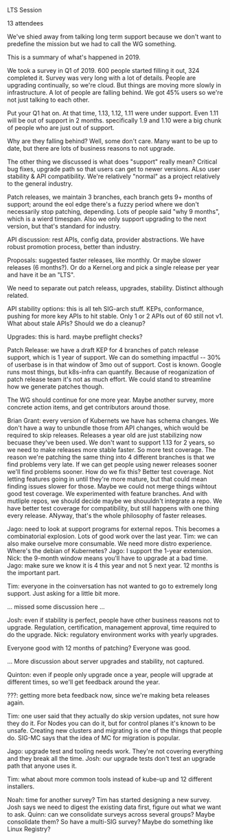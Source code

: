 LTS Session

13 attendees

We've shied away from talking long term support because we don't want to predefine the mission but we had to call the WG something.

This is a summary of what's happened in 2019.

We took a survey in Q1 of 2019. 600 people started filling it out, 324 completed it.  Survey was very long with a lot of details.  People are upgrading continually, so we're cloud.  But things are moving more slowly in infrastructure.  A lot of people are falling behind.  We got 45% users so we're not just talking to each other.

Put your Q1 hat on.  At that time, 1.13, 1.12, 1.11 were under support.  Even 1.11 will be out of support in 2 months.  specifically 1.9 and 1.10 were a big chunk of people who are just out of support.

Why are they falling behind?  Well, some don't care.  Many want to be up to date, but there are lots of business reasons to not upgrade.

The other thing we discussed is what does "support" really mean?  Critical bug fixes, upgrade path so that users can get to newer versions.  ALso user stability & API compatibility.  We're relatively "normal" as a project relatively to the general industry.

Patch releases, we maintain 3 branches, each branch gets 9+ months of support; around the eol edge there's a fuzzy period where we don't necessarily stop patching, depending.  Lots of people said "why 9 months", which is a wierd timespan.  Also we only support upgrading to the next version, but that's standard for industry.

API discussion: rest APIs, config data, provider abstractions.  We have robust promotion process, better than industry.

Proposals: suggested faster releases, like monthly.  Or maybe slower releases (6 months?). Or do a Kernel.org and pick a single release per year and have it be an "LTS".

We need to separate out patch releass, upgrades, stability.  Distinct although related.

API stability options:  this is all teh SIG-arch stuff.  KEPs, conformance, pushing for more key APIs to hit stable.  Only 1 or 2 APIs out of 60 still not v1.  What about stale APIs?  Should we do a cleanup?

Upgrades:  this is hard.  maybe preflight checks?

Patch Release: we have a draft KEP for 4 branches of patch release support, which is 1 year of support.  We can do something impactful -- 30% of userbase is in that window of 3mo out of support.  Cost is known.  Google runs most things, but k8s-infra can quantify.  Because of reoganization of patch release team it's not as much effort.  We could stand to streamline how we generate patches though.

The WG should continue for one more year.  Maybe another survey, more concrete action items, and get contributors around those.

Brian Grant:  every version of Kubernets we have has schema changes.  We don't have a way to unbundle those from API changes, which would be required to skip releases.  Releases a year old are just stabilizing now becuase they've been used.  We don't want to support 1.13 for 2 years, so we need to make releases more stable faster.  So more test coverage.   The reason we're patching the same thing into 4 different branches is that we find problems very late.  If we can get people using newer releases sooner we'll find problems sooner.
How do we fix this?  Better test coverage.  Not letting features going in until they're more mature, but that could mean finding issues slower for those.  Maybe we could not merge things wihtout good test coverage.  We experimented with feature branches.  And with mutliple repos, we should decide maybe we shouuldn't integrate a repo.  We have better test coverage for compatibility, but still happens with one thing every release.
ANyway, that's the whole philosophy of faster releases.

Jago: need to look at support programs for external repos.  This becomes a combinatorial explosion.  Lots of good work over the last year.  Tim: we can also make ourselve more consumable.  We need more distro experience.  Where's the debian of Kubernetes?  Jago: I support the 1-year extension.  Nick: the 9-month window means you'll have to upgrade at a bad time.  Jago: make sure we know it is 4 this year and not 5 next year.  12 months is the important part.

Tim: everyone in the coinversation has not wanted to go to extremely long support.  Just asking for a little bit more.

... missed some discussion here ...

Josh: even if stability is perfect, people have other business reasons not to upgrade.  Regulation, certification, management approval, time required to do the upgrade.  Nick: regulatory environment works with yearly upgrades.

Everyone good with 12 months of patching?  Everyone was good.

... More discussion about server upgrades and stability, not captured.

Quinton: even if people only upgrade once a year, people will upgrade at different times, so we'll get feedback around the year.

???: getting more beta feedback now, since we're making beta releases again.

Tim: one user said that they actually do skip version updates, not sure how they do it.  For Nodes you can do it, but for control planes it's known to be unsafe.  Creating new clusters and migrating is one of the things that people do.  SIG-MC says that the idea of MC for migration is popular.

Jago: upgrade test and tooling needs work.  They're not covering everything and they break all the time.  Josh: our upgrade tests don't test an upgrade path that anyone uses it.

Tim: what about more common tools instead of kube-up and 12 different installers.

Noah: time for another survey?  Tim has started designing a new survey.  Josh says we need to digest the existing data first, figure out what we want to ask.  Quinn: can we consolidate surveys across several groups?  Maybe consolidate them?  So have a multi-SIG survey?  Maybe do something like Linux Registry?
